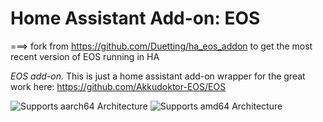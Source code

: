 # Home Assistant Add-on: EOS

===> fork from https://github.com/Duetting/ha_eos_addon to get the most recent version of EOS running in HA

_EOS add-on._
This is just a home assistant add-on wrapper for the great work here: <https://github.com/Akkudoktor-EOS/EOS>

![Supports aarch64 Architecture][aarch64-shield]
![Supports amd64 Architecture][amd64-shield]

[aarch64-shield]: https://img.shields.io/badge/aarch64-yes-green.svg
[amd64-shield]: https://img.shields.io/badge/amd64-yes-green.svg
